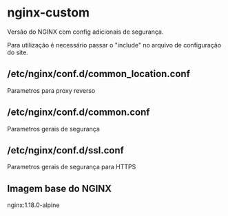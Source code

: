 # nginx-custom
Versão do NGINX com config adicionais de segurança.

Para utilização é necessário passar o "include" no arquivo de configuração do site.

## /etc/nginx/conf.d/common_location.conf
Parametros para proxy reverso

## /etc/nginx/conf.d/common.conf
Parametros gerais de segurança

## /etc/nginx/conf.d/ssl.conf
Parametros gerais de segurança para HTTPS

## Imagem base do NGINX
nginx:1.18.0-alpine
